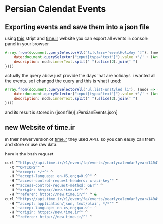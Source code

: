 # Persian Calendat Events

## Exporting events and save them into a json file
using [this](https://gist.github.com/hosseinmasoomi/0d5f873ec54e5538d3f46264c82d4126) stript and [time.ir](time.ir) website you can export all events in console panel in your browser 

```js
Array.from(document.querySelectorAll("li[class='eventHoliday ']"), (node => ({
    date:document.querySelector("input[type='text']").value +'/' + (Array.from(document.querySelectorAll("div[class='col-md-12']>div>div>span>span>span"), node => node.innerText).findIndex(x => x === node.innerText.split(" ")[1]) + 1).toString() + "/" + node.innerText.split(" ")[0].replace(/[۰-۹]/g, d => '۰۱۲۳۴۵۶۷۸۹'.indexOf(d)),
    description: node.innerText.split(" ").slice(2).join(" ")
})))
```

actually the query abow just provide the days that are holidays.
i wanted all the events.
so i changed the query and this is what i used:

```js
Array.from(document.querySelectorAll("ul.list-unstyled li"), (node => ({
    date:document.querySelector("input[type='text']").value +'/' + (Array.from(document.querySelectorAll("div[class='col-md-12']>div>div>span>span>span"), node => node.innerText).findIndex(x => x === node.innerText.split(" ")[1]) + 1).toString() + "/" + node.innerText.split(" ")[0].replace(/[۰-۹]/g, d => '۰۱۲۳۴۵۶۷۸۹'.indexOf(d)),
    description: node.innerText.split(" ").slice(2).join(" ")
})))
```

and its result is stored in (json file)[./PersianEvents.json]

## new Website of time.ir
in their newer version of [time.ir](new.time.ir) they used APIs.
so you can easily call them and store or use raw data.

here is the bash request 
```bash
curl ^"https://api.time.ir/v1/event/fa/events/yearlycalendar?year=1404^" ^
  -X ^"OPTIONS^" ^
  -H ^"accept: */*^" ^
  -H ^"accept-language: en-US,en;q=0.9^" ^
  -H ^"access-control-request-headers: x-api-key^" ^
  -H ^"access-control-request-method: GET^" ^
  -H ^"origin: https://new.time.ir^" ^
  -H ^"referer: https://new.time.ir/^" ^ &
curl ^"https://api.time.ir/v1/event/fa/events/yearlycalendar?year=1404^" ^
  -H ^"accept: application/json, text/plain, */*^" ^
  -H ^"accept-language: en-US,en;q=0.9^" ^
  -H ^"origin: https://new.time.ir^" ^
  -H ^"referer: https://new.time.ir/^" ^
```
